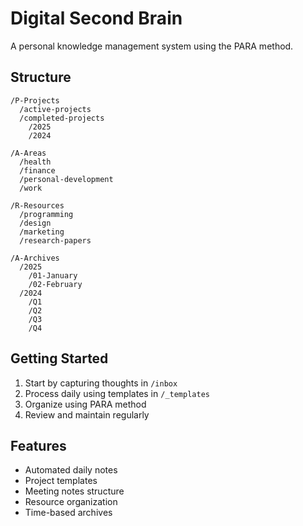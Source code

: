 # Digital Second Brain

A personal knowledge management system using the PARA method.

## Structure

```
/P-Projects
  /active-projects
  /completed-projects
    /2025
    /2024

/A-Areas
  /health
  /finance
  /personal-development
  /work

/R-Resources
  /programming
  /design
  /marketing
  /research-papers

/A-Archives
  /2025
    /01-January
    /02-February
  /2024
    /Q1
    /Q2
    /Q3
    /Q4
```

## Getting Started

1. Start by capturing thoughts in `/inbox`
2. Process daily using templates in `/_templates`
3. Organize using PARA method
4. Review and maintain regularly

## Features

- Automated daily notes
- Project templates
- Meeting notes structure
- Resource organization
- Time-based archives